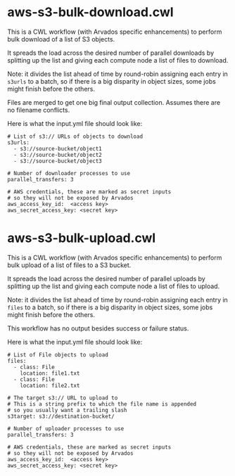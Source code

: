 # aws-s3-bulk-download.cwl

This is a CWL workflow (with Arvados specific enhancements) to
perform bulk download of a list of S3 objects.

It spreads the load across the desired number of parallel downloads by
splitting up the list and giving each compute node a list of files to
download.

Note: it divides the list ahead of time by round-robin assigning each
entry in `s3urls` to a batch, so if there is a big disparity in object
sizes, some jobs might finish before the others.

Files are merged to get one big final output collection.  Assumes
there are no filename conflicts.

Here is what the input.yml file should look like:

```
# List of s3:// URLs of objects to download
s3urls:
  - s3://source-bucket/object1
  - s3://source-bucket/object2
  - s3://source-bucket/object3

# Number of downloader processes to use
parallel_transfers: 3

# AWS credentials, these are marked as secret inputs
# so they will not be exposed by Arvados
aws_access_key_id:  <access key>
aws_secret_access_key: <secret key>
```

# aws-s3-bulk-upload.cwl

This is a CWL workflow (with Arvados specific enhancements) to
perform bulk upload of a list of files to a S3 bucket.

It spreads the load across the desired number of parallel uploads by
splitting up the list and giving each compute node a list of files to
upload.

Note: it divides the list ahead of time by round-robin assigning each
entry in `files` to a batch, so if there is a big disparity in object
sizes, some jobs might finish before the others.

This workflow has no output besides success or failure status.

Here is what the input.yml file should look like:

```
# List of File objects to upload
files:
  - class: File
    location: file1.txt
  - class: File
    location: file2.txt

# The target s3:// URL to upload to
# This is a string prefix to which the file name is appended
# so you usually want a trailing slash
s3target: s3://destination-bucket/

# Number of uploader processes to use
parallel_transfers: 3

# AWS credentials, these are marked as secret inputs
# so they will not be exposed by Arvados
aws_access_key_id:  <access key>
aws_secret_access_key: <secret key>
```
